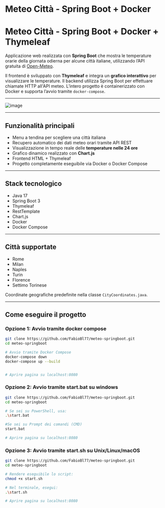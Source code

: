 # Meteo Città - Spring Boot + Docker

# Meteo Città - Spring Boot + Docker + Thymeleaf

Applicazione web realizzata con **Spring Boot** che mostra le temperature orarie della giornata odierna per alcune città italiane, utilizzando l’API gratuita di [Open-Meteo](https://open-meteo.com/).

Il frontend è sviluppato con **Thymeleaf** e integra un **grafico interattivo** per visualizzare le temperature. Il backend utilizza Spring Boot per effettuare chiamate HTTP all'API meteo. L’intero progetto è containerizzato con Docker e supporta l’avvio tramite `docker-compose`.

---

![image](https://github.com/user-attachments/assets/08d0006e-8960-43e4-bae7-dd090d488291)

---

## Funzionalità principali

- Menu a tendina per scegliere una città italiana
- Recupero automatico dei dati meteo orari tramite API REST
- Visualizzazione in tempo reale delle **temperature nelle 24 ore**
- Grafico dinamico realizzato con **Chart.js**
- Frontend HTML + Thymeleaf
- Progetto completamente eseguibile via Docker o Docker Compose

---

## Stack tecnologico

- Java 17
- Spring Boot 3
- Thymeleaf
- RestTemplate
- Chart.js
- Docker
- Docker Compose

---

## Città supportate

- Rome  
- Milan  
- Naples  
- Turin  
- Florence  
- Settimo Torinese

Coordinate geografiche predefinite nella classe `CityCoordinates.java`.

---

## Come eseguire il progetto

### Opzione 1: Avvio tramite docker compose

```bash
git clone https://github.com/FabioBl77/meteo-springboot.git
cd meteo-springboot

# Avvio tramite Docker Compose
docker-compose down
docker-compose up --build


# Aprire pagina su localhost:8080
```

### Opzione 2: Avvio tramite start.bat su windows

```bash
git clone https://github.com/FabioBl77/meteo-springboot.git
cd meteo-springboot

# Se sei su PowerShell, usa:
.\start.bat

#Se sei su Prompt dei comandi (CMD)
start.bat

# Aprire pagina su localhost:8080
```

### Opzione 3: Avvio tramite start.sh su Unix/Linux/macOS

```bash
git clone https://github.com/FabioBl77/meteo-springboot.git
cd meteo-springboot

# Rendere eseguibile lo script:
chmod +x start.sh

# Nel terminale, esegui:
.\start.sh

# Aprire pagina su localhost:8080
```

